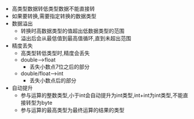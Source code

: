 - 高类型数据转低类型数据不能直接转
- 如果要转换,需要指定转换的数据类型
- 数据溢出
	- 转换时高数据类型的值超出低数据类型的范围
	- 溢出后会从最低值到最高值循环,直到未超出范围
- 精度丢失
	- 高类型转低类型时,精度会丢失
	- double-->float
		- 丢失小数点7位之后的部分
	- double/float-->int
		- 丢失小数点后的部分
- 自动提升
	- 参与运算的整数类型,小于int会自动提升为int类型,int+int为int类型,不能直接转型为byte
	- 参与运算的最高类型为最终运算的结果的类型